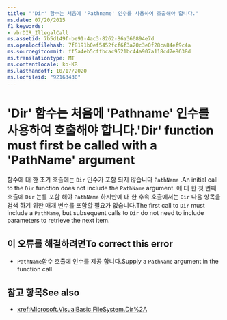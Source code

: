 ```yaml
---
title: "'Dir' 함수는 처음에 'Pathname' 인수를 사용하여 호출해야 합니다."
ms.date: 07/20/2015
f1_keywords:
- vbrDIR_IllegalCall
ms.assetid: 7b5d149f-be91-4ac3-8262-86a360894e7d
ms.openlocfilehash: 7f8191b0ef5452fcf6f3a20c3e0f28ca84ef9c4a
ms.sourcegitcommit: ff5a4eb5cffbcac9521bc44a907a118cd7e8638d
ms.translationtype: MT
ms.contentlocale: ko-KR
ms.lasthandoff: 10/17/2020
ms.locfileid: "92163430"
---
```

# <a name="dir-function-must-first-be-called-with-a-pathname-argument"></a><span data-ttu-id="3cab6-102">'Dir' 함수는 처음에 'Pathname' 인수를 사용하여 호출해야 합니다.</span><span class="sxs-lookup"><span data-stu-id="3cab6-102">'Dir' function must first be called with a 'PathName' argument</span></span>

<span data-ttu-id="3cab6-103">함수에 대 한 초기 호출에는 `Dir` 인수가 포함 되지 않습니다 `PathName` .</span><span class="sxs-lookup"><span data-stu-id="3cab6-103">An initial call to the `Dir` function does not include the `PathName` argument.</span></span> <span data-ttu-id="3cab6-104">에 대 한 첫 번째 호출에 `Dir` 는를 포함 해야 `PathName` 하지만에 대 한 후속 호출에서는 `Dir` 다음 항목을 검색 하기 위한 매개 변수를 포함할 필요가 없습니다.</span><span class="sxs-lookup"><span data-stu-id="3cab6-104">The first call to `Dir` must include a `PathName`, but subsequent calls to `Dir` do not need to include parameters to retrieve the next item.</span></span>

## <a name="to-correct-this-error"></a><span data-ttu-id="3cab6-105">이 오류를 해결하려면</span><span class="sxs-lookup"><span data-stu-id="3cab6-105">To correct this error</span></span>

- <span data-ttu-id="3cab6-106">`PathName`함수 호출에 인수를 제공 합니다.</span><span class="sxs-lookup"><span data-stu-id="3cab6-106">Supply a `PathName` argument in the function call.</span></span>

## <a name="see-also"></a><span data-ttu-id="3cab6-107">참고 항목</span><span class="sxs-lookup"><span data-stu-id="3cab6-107">See also</span></span>

- <xref:Microsoft.VisualBasic.FileSystem.Dir%2A>
